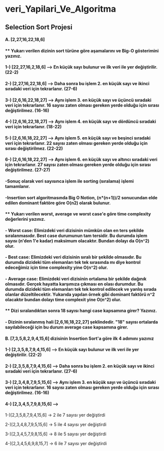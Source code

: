 # veri_Yapilari_Ve_Algoritma

## Selection Sort Projesi

#### A. [2,27,16,22,18,6] 

####	** Yukarı verilen dizinin sort türüne göre aşamalarını ve Big-O gösterimini yazınız.
#### 1-) [22,27,16,2,18,6] --> En küçük sayı bulunur ve ilk veri ile yer değiştirilir. (22-2)
#### 2-) [2,27,16,22,18,6] --> Daha sonra bu işlem 2. en küçük sayı ve ikinci sıradaki veri için tekrarlanır. (27-6)
#### 3-) [2,6,16,22,18,27] --> Aynı işlem 3. en küçük sayı ve üçüncü sıradaki veri için tekrarlanır. 16 sayısı zaten olması gereken yerde olduğu için sırası değiştirilmez. (16-16)
#### 4-) [2,6,16,22,18,27] --> Aynı işlem 4. en küçük sayı ve dördüncü sıradaki veri için tekrarlanır. (18-22)
#### 5-) [2,6,16,18,22,27] --> Aynı işlem 5. en küçük sayı ve beşinci sıradaki veri için tekrarlanır. 22 sayısı zaten olması gereken yerde olduğu için sırası değiştirilmez. (22-22)
#### 6-) [2,6,16,18,22,27] --> Aynı işlem 6. en küçük sayı ve altıncı sıradaki veri için tekrarlanır. 27 sayısı zaten olması gereken yerde olduğu için sırası değiştirilmez. (27-27)
#### -Sonuç olarak veri sayısınca işlem ile sorting (sıralama) işlemi tamamlanır.
#### -Insertion sort algoritmasında Big O Notion, (n*(n+1))/2 sonucundan elde edilen dominant faktöre göre O(n2) olarak bulunur.
#### ** Yukarı verilen worst, average ve worst case'e göre time complexity değerlerini yazınız.
#### - Worst case: Elimizdeki veri dizisinin mümkün olan en ters şekilde sıralanmasıdır. Best case durumunun tam tersidir. Bu durumda işlem sayısı (n'den 1'e kadar) maksimum olacaktır. Bundan dolayı da O(n^2) olur.
#### - Best case: Elimizdeki veri dizisinin sıralı bir şekilde olmasıdır. Bu durumda dizideki tüm elemanları tek tek sırasında mı diye kontrol edeceğimiz için time complexity yine O(n^2) olur.
#### - Average case: Elimizdeki veri dizisinin ortalama bir şekilde dağınık olmasıdır. Gerçek hayatta karşımıza çıkması en olası durumdur. Bu durumda dizideki tüm elemanları tek tek kontrol edilecek ve yanlış sırada olanlar düzeltilecektir. Yukarıda yapılan örnek gibi dominant faktörü n^2 olacaktır bundan dolayı time complexit yine O(n^2) olur.

#### ** Dizi sıralandıktan sonra 18 sayısı hangi case kapsamına girer? Yazınız.
#### - Dizinin sıralanmış hali [2,6,16,18,22,27] şeklindedir. "18" sayısı ortalarda sayılabileceği için bu durum average case kapsamına girer.

#### B. [7,3,5,8,2,9,4,15,6] dizisinin Insertion Sort'a göre ilk 4 adımını yazınız
#### 1-) [2,3,5,8,7,9,4,15,6] --> En küçük sayı bulunur ve ilk veri ile yer değiştirilir. (22-2)
#### 2-) [2,3,5,8,7,9,4,15,6] --> Daha sonra bu işlem 2. en küçük sayı ve ikinci sıradaki veri için tekrarlanır. (27-6)
#### 3-) [2,3,4,8,7,9,5,15,6] --> Aynı işlem 3. en küçük sayı ve üçüncü sıradaki veri için tekrarlanır. 16 sayısı zaten olması gereken yerde olduğu için sırası değiştirilmez. (16-16)
#### 4-) [2,3,4,5,7,9,8,15,6] -->

1-)[2,3,5,8,7,9,4,15,6] -> 2 ile 7 sayısı yer değiştirdi

2-)[2,3,4,8,7,9,5,15,6] -> 5 ile 4 sayısı yer değiştirdi

3-)[2,3,4,5,7,9,8,15,6] -> 8 ile 5 sayısı yer değiştirdi

4-)[2,3,4,5,6,9,8,15,7] -> 6 ile 7 sayısı yer değiştirdi
